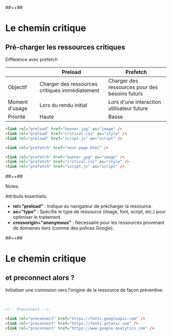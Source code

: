 <!-- .slide: class="tc-multiple-columns with-code" -->

##++##

# Le chemin critique

## Pré-charger les ressources critiques

Différence avec prefetch

|                | Preload                                        | Prefetch                                       |
| -------------- | ---------------------------------------------- | ---------------------------------------------- |
| Objectif       | Charger des ressources critiques immédiatement | Charger des ressources pour des besoins futurs |
| Moment d'usage | Lors du rendu initial                          | Lors d'une interaction utilisateur future      |
| Priorité       | Haute                                          | Basse                                          |

<!-- .element: class="fragment" data-fragment-index="1"-->

```html
<link rel="preload" href="banner.jpg" as="image" />
<link rel="preload" href="critical.css" as="style" />
<link rel="preload" href="script.js" as="script" />
```

<!-- .element: class="fragment" data-fragment-index="2"-->

```html
<link rel="prefetch" href="next-page.html" />

<link rel="prefetch" href="banner.jpg" as="image" />
<link rel="prefetch" href="critical.css" as="style" />
<link rel="prefetch" href="script.js" as="script" />
```

<!-- .element: class="fragment" data-fragment-index="3"-->
##++##


Notes:

Attributs essentiels:

- <strong>rel="preload"</strong> : Indique au navigateur de précharger la ressource.
- <strong>as="type"</strong> : Spécifie le type de ressource (image, font, script, etc.) pour optimiser le traitement.
- <strong>crossorigin="anonymous"</strong> : Nécessaire pour les ressources provenant de domaines tiers (comme des polices Google).

##==##



# Le chemin critique

## et preconnect alors ?

Initialiser une connexion vers l'origine de la ressource de façon préventive.

<br>

```html
<!-- Preconnect -->

<link rel="preconnect" href="https://fonts.googleapis.com" />
<link rel="preconnect" href="https://fonts.gstatic.com" />
<link rel="preconnect" href="https://www.google-analytics.com" />
```

<!-- .element: class="fragment" data-fragment-index="1"-->
